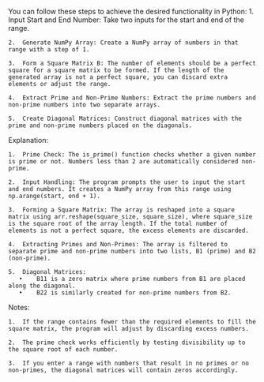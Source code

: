 You can follow these steps to achieve the desired functionality in Python:
	1.	Input Start and End Number: Take two inputs for the start and end of the range.

	2.	Generate NumPy Array: Create a NumPy array of numbers in that range with a step of 1.

	3.	Form a Square Matrix B: The number of elements should be a perfect square for a square matrix to be formed. If the length of the generated array is not a perfect square, you can discard extra elements or adjust the range.

	4.	Extract Prime and Non-Prime Numbers: Extract the prime numbers and non-prime numbers into two separate arrays.

	5.	Create Diagonal Matrices: Construct diagonal matrices with the prime and non-prime numbers placed on the diagonals.

Explanation:

	1.	Prime Check: The is_prime() function checks whether a given number is prime or not. Numbers less than 2 are automatically considered non-prime.

	2.	Input Handling: The program prompts the user to input the start and end numbers. It creates a NumPy array from this range using np.arange(start, end + 1).

	3.	Forming a Square Matrix: The array is reshaped into a square matrix using arr.reshape(square_size, square_size), where square_size is the square root of the array length. If the total number of elements is not a perfect square, the excess elements are discarded.

	4.	Extracting Primes and Non-Primes: The array is filtered to separate prime and non-prime numbers into two lists, B1 (prime) and B2 (non-prime).

	5.	Diagonal Matrices:
	   •	B11 is a zero matrix where prime numbers from B1 are placed along the diagonal.
	   •	B22 is similarly created for non-prime numbers from B2.


Notes:

	1.	If the range contains fewer than the required elements to fill the square matrix, the program will adjust by discarding excess numbers.

	2.	The prime check works efficiently by testing divisibility up to the square root of each number.

	3.	If you enter a range with numbers that result in no primes or no non-primes, the diagonal matrices will contain zeros accordingly.

